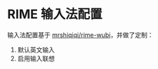 # RIME 输入法配置

输入法配置基于 [mrshiqiqi/rime-wubi](https://github.com/mrshiqiqi/rime-wubi)，并做了定制：

1. 默认英文输入
2. 启用输入联想

